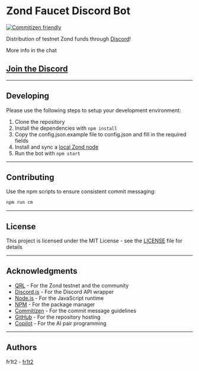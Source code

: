 # Zond Faucet Discord Bot

[![Commitizen friendly](https://img.shields.io/badge/commitizen-friendly-brightgreen.svg)](http://commitizen.github.io/cz-cli/)


Distribution of testnet Zond funds through [Discord](https://theqrl.org/discord)!


More info in the chat


## [Join the Discord](https://theqrl.org/discord)

---

## Developing

Please use the following steps to setup your development environment:

1. Clone the repository
2. Install the dependencies with `npm install`
3. Copy the config.json.example	 file to config.json and fill in the required fields
4. Install and sync a [local Zond node](https://test-zond.theqrl.org/linux.html)
5. Run the bot with `npm start`

--- 

## Contributing

Use the npm scripts to ensure consistent commit messaging:

```bash
npm run cm
```

--- 

## License

This project is licensed under the MIT License - see the [LICENSE](LICENSE) file for details

---

## Acknowledgments

* [QRL](https://theqrl.org) - For the Zond testnet and the community
* [Discord.js](https://discord.js.org) - For the Discord API wrapper
* [Node.js](https://nodejs.org) - For the JavaScript runtime
* [NPM](https://www.npmjs.com) - For the package manager
* [Commitizen](https://commitizen.github.io/cz-cli) - For the commit message guidelines
* [GitHub](https://github.com) - For the repository hosting
* [Copilot](https://copilot.github.com) - For the AI pair programming

---

## Authors

fr1t2 - [fr1t2](https://fr1t2.com)

